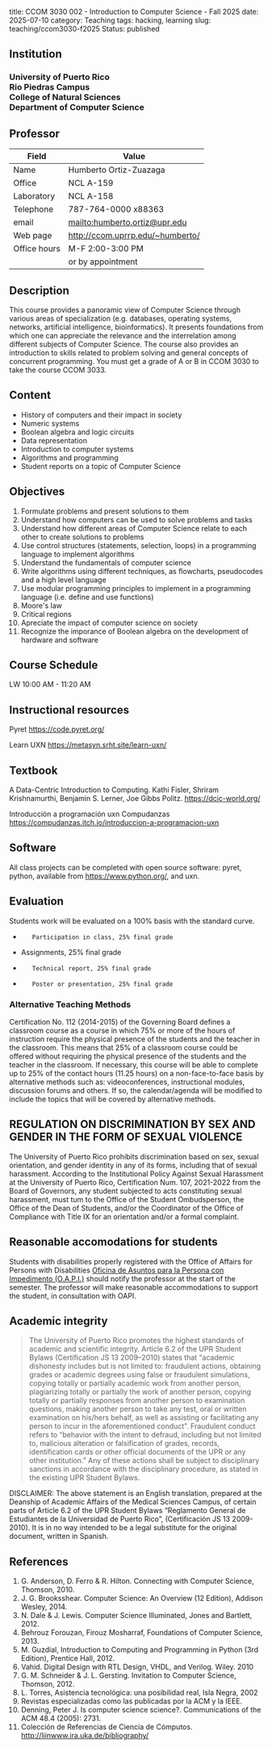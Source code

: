 title: CCOM 3030 002 - Introduction to Computer Science - Fall 2025
date: 2025-07-10
category: Teaching
tags: hacking, learning
slug: teaching/ccom3030-f2025
Status: published

## Institution

<h3>
University of Puerto Rico <br/>
Rio Piedras Campus<br/>
College of Natural Sciences<br/>
Department of Computer Science
</h3>

## Professor

| Field        | Value                              |
|--------------|------------------------------------|
| Name         | Humberto Ortiz-Zuazaga             |
| Office       | NCL A-159                          |
| Laboratory   | NCL A-158                          |
| Telephone    | 787-764-0000 x88363                |
| email        | <mailto:humberto.ortiz@upr.edu>    |
| Web page     | <http://ccom.uprrp.edu/~humberto/> |
| Office hours | M-F 2:00-3:00 PM     |
|              | or by appointment                  |

## Description

This course provides a panoramic view of Computer Science through
various areas of specialization (e.g. databases, operating systems,
networks, artificial intelligence, bioinformatics). It presents
foundations from which one can appreciate the relevance and the
interrelation among different subjects of Computer Science. The course
also provides an introduction to skills related to problem solving and
general concepts of concurrent programming. You must get a
grade of A or B in CCOM 3030 to take the course CCOM 3033.

## Content

 - History of computers and their impact in society
 - Numeric systems
 - Boolean algebra and logic circuits
 - Data representation
 - Introduction to computer systems
 - Algorithms and programming
 - Student reports on a topic of Computer Science

## Objectives

 1. Formulate problems and present solutions to them
 1. Understand how computers can be used to solve problems and tasks
 1. Understand how different areas of Computer Science relate to each other to create solutions to problems
 1. Use control structures (statements, selection, loops) in a programming language to implement algorithms
 1. Understand the fundamentals of computer science
 1. Write algorithms using different techniques, as flowcharts, pseudocodes and a high level language
 1. Use modular programming principles to implement in a programming language (i.e. define and use functions)
 1. Moore's law
 1. Critical regions
 1. Apreciate the impact of computer science on society
 1. Recognize the imporance of Boolean algebra on the development of hardware and software

## Course Schedule

LW 10:00 AM - 11:20 AM

## Instructional resources

Pyret
<https://code.pyret.org/>

Learn UXN
<https://metasyn.srht.site/learn-uxn/>

## Textbook

A Data-Centric Introduction to Computing.
Kathi Fisler,
Shriram Krishnamurthi,
Benjamin S. Lerner,
Joe Gibbs Politz.
<https://dcic-world.org/>

Introducción a programación uxn
Compudanzas
<https://compudanzas.itch.io/introduccion-a-programacion-uxn>

## Software

All class projects can be completed with open source software: pyret,
python, available from <https://www.python.org/>, and uxn.

## Evaluation

Students work will be evaluated on a 100% basis with the standard curve.

-        Participation in class, 25% final grade
- Assignments, 25% final grade
 -        Technical report, 25% final grade
 -        Poster or presentation, 25% final grade

### Alternative Teaching Methods

Certification No. 112 (2014-2015) of the Governing Board defines a
classroom course as a course in which 75% or more of the hours of
instruction require the physical presence of the students and the
teacher in the classroom.  This means that 25% of a classroom course
could be offered without requiring the physical presence of the
students and the teacher in the classroom.  If necessary, this course
will be able to complete up to 25% of the contact hours (11.25 hours)
on a non-face-to-face basis by alternative methods such as:
videoconferences, instructional modules, discussion forums and
others. If so, the calendar/agenda will be modified to include the
topics that will be covered by alternative methods.

## REGULATION ON DISCRIMINATION BY SEX AND GENDER IN THE FORM OF SEXUAL VIOLENCE

The University of Puerto Rico prohibits discrimination based on sex, sexual
orientation, and gender identity in any of its forms, including that of sexual
harassment. According to the Institutional Policy Against Sexual Harassment at
the University of Puerto Rico, Certification Num. 107, 2021-2022 from the Board
of Governors, any student subjected to acts constituting sexual harassment, must
tum to the Office of the Student Ombudsperson, the Office of the Dean of
Students, and/or the Coordinator of the Office of Compliance with Title IX for
an orientation and/or a formal complaint.

## Reasonable accomodations for students

Students with disabilities properly registered with the Office of
Affairs for Persons with Disabilities
<a href="http://estudiantes.uprrp.edu/impedimentos/impedimentos.php">Oficina de Asuntos para la Persona con Impedimento (O.A.P.I.)</a> should notify the professor at the
start of the semester. The professor will make reasonable
accommodations to support the student, in consultation with OAPI.

## Academic integrity

> The University of Puerto Rico promotes the highest standards of
> academic and scientific integrity. Article 6.2 of the UPR Student
> Bylaws (Certification JS 13 2009–2010) states that “academic
> dishonesty includes but is not limited to: fraudulent actions,
> obtaining grades or academic degrees using false or fraudulent
> simulations, copying totally or partially academic work from another
> person, plagiarizing totally or partially the work of another
> person, copying totally or partially responses from another person
> to examination questions, making another person to take any test,
> oral or written examination on his/hers behalf, as well as assisting
> or facilitating any person to incur in the aforementioned
> conduct”. Fraudulent conduct refers to “behavior with the intent to
> defraud, including but not limited to, malicious alteration or
> falsification of grades, records, identification cards or other
> official documents of the UPR or any other institution.” Any of
> these actions shall be subject to disciplinary sanctions in
> accordance with the disciplinary procedure, as stated in the
> existing UPR Student Bylaws.

DISCLAIMER: The above statement is an English translation, prepared at
the Deanship of Academic Affairs of the Medical Sciences Campus, of
certain parts of Article 6.2 of the UPR Student Bylaws “Reglamento
General de Estudiantes de la Universidad de Puerto Rico”,
(Certificación JS 13 2009-2010). It is in no way intended to be a
legal substitute for the original document, written in Spanish.

## References

1. G. Anderson, D. Ferro & R. Hilton. Connecting with Computer Science, Thomson, 2010.
1. J. G. Brooksshear. Computer Science: An Overview (12 Edition), Addison Wesley, 2014.
1. N. Dale & J. Lewis. Computer Science Illuminated, Jones and Bartlett, 2012.
1. Behrouz Forouzan, Firouz Mosharraf, Foundations of Computer Science, 2013.
1. M. Guzdial, Introduction to Computing and Programming in Python (3rd Edition), Prentice Hall, 2012.
1. Vahid. Digital Design with RTL Design, VHDL, and Verilog. Wiley. 2010
1. G. M. Schneider & J. L. Gersting. Invitation to Computer Science, Thomson, 2012.
1. L. Torres, Asistencia tecnológica: una posibilidad real, Isla Negra, 2002
1. Revistas especializadas como las publicadas por la ACM y la IEEE.
1. Denning, Peter J. Is computer science science?. Communications of the ACM 48.4 (2005): 27­31.
1. Colección de Referencias de Ciencia de Cómputos. <http://liinwww.ira.uka.de/bibliography/>
